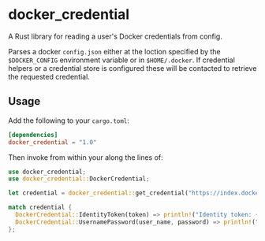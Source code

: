 docker_credential
=================

A Rust library for reading a user's Docker credentials from config.

Parses a docker `config.json` either at the loction specified by the
`$DOCKER_CONFIG` environment variable or in `$HOME/.docker`.  If credential
helpers or a credential store is configured these will be contacted to retrieve
the requested credential.

## Usage

Add the following to your `cargo.toml`:

```toml
[dependencies]
docker_credential = "1.0"
```

Then invoke from within your along the lines of:

```rust
use docker_credential;
use docker_credential::DockerCredential;

let credential = docker_credential::get_credential("https://index.docker.io/v1/").expect("Unable to retrieve credential");

match credential {
  DockerCredential::IdentityToken(token) => println!("Identity token: {}", token),
  DockerCredential::UsernamePassword(user_name, password) => println!("Username: {}, Password: {}", user_name, password),
};

```
